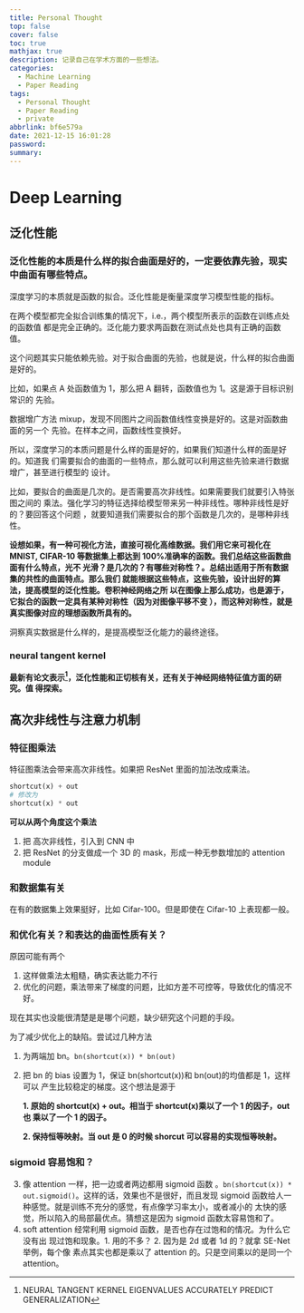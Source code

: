 ```yaml
---
title: Personal Thought
top: false
cover: false
toc: true
mathjax: true
description: 记录自己在学术方面的一些想法。
categories:
  - Machine Learning
  - Paper Reading
tags:
  - Personal Thought
  - Paper Reading
  - private
abbrlink: bf6e579a
date: 2021-12-15 16:01:28
password:
summary:
---
```


# Deep Learning

## 泛化性能

### 泛化性能的本质是什么样的拟合曲面是好的，一定要依靠先验，现实中曲面有哪些特点。

深度学习的本质就是函数的拟合。泛化性能是衡量深度学习模型性能的指标。

在两个模型都完全拟合训练集的情况下，i.e.，两个模型所表示的函数在训练点处的函数值
都是完全正确的。泛化能力要求两函数在测试点处也具有正确的函数值。

这个问题其实只能依赖先验。对于拟合曲面的先验，也就是说，什么样的拟合曲面是好的。

比如，如果点 A 处函数值为 1，那么把 A 翻转，函数值也为 1。这是源于目标识别常识的
先验。

数据增广方法 mixup，发现不同图片之间函数值线性变换是好的。这是对函数曲面的另一个
先验。在样本之间，函数线性变换好。

所以，深度学习的本质问题是什么样的面是好的，如果我们知道什么样的面是好的。知道我
们需要拟合的曲面的一些特点，那么就可以利用这些先验来进行数据增广，甚至进行模型的
设计。

比如，要拟合的曲面是几次的。是否需要高次非线性。如果需要我们就要引入特张图之间的
乘法。强化学习的特征选择给模型带来另一种非线性。哪种非线性是好的？要回答这个问题
，就要知道我们需要拟合的那个函数是几次的，是哪种非线性。

**设想如果，有一种可视化方法，直接可视化高维数据。我们用它来可视化在 MNIST,
CIFAR-10 等数据集上都达到 100%准确率的函数。我们总结这些函数曲面有什么特点，光不
光滑？是几次的？有哪些对称性？。总结出适用于所有数据集的共性的曲面特点。那么我们
就能根据这些特点，这些先验，设计出好的算法，提高模型的泛化性能。卷积神经网络之所
以在图像上那么成功，也是源于，它拟合的函数一定具有某种对称性（因为对图像平移不变
），而这种对称性，就是真实图像对应的理想函数所具有的。**

洞察真实数据是什么样的，是提高模型泛化能力的最终途径。

### neural tangent kernel

**最新有论文表示[^1]，泛化性能和正切核有关，还有关于神经网络特征值方面的研究。值
得探索。**

[^1]: NEURAL TANGENT KERNEL EIGENVALUES ACCURATELY PREDICT GENERALIZATION

## 高次非线性与注意力机制

### 特征图乘法

特征图乘法会带来高次非线性。如果把 ResNet 里面的加法改成乘法。

```python
shortcut(x) + out
# 修改为
shortcut(x) * out
```

**可以从两个角度这个乘法**

1. 把 高次非线性，引入到 CNN 中
2. 把 ResNet 的分支做成一个 3D 的 mask，形成一种无参数增加的 attention module

### 和数据集有关

在有的数据集上效果挺好，比如 Cifar-100。但是即使在 Cifar-10 上表现都一般。

### 和优化有关？和表达的曲面性质有关？

原因可能有两个

1. 这样做乘法太粗糙，确实表达能力不行
2. 优化的问题，乘法带来了梯度的问题，比如方差不可控等，导致优化的情况不好。

现在其实也没能很清楚是是哪个问题，缺少研究这个问题的手段。

为了减少优化上的缺陷。尝试过几种方法

1. 为两端加 bn。`bn(shortcut(x)) * bn(out)`

2. 把 bn 的 bias 设置为 1，保证 bn(shortcut(x))和 bn(out)的均值都是 1，这样可以
   产生比较稳定的梯度。这个想法是源于

   **1. 原始的 shortcut(x) + out。相当于 shortcut(x)乘以了一个 1 的因子，out 也
   乘以了一个 1 的因子。**

   **2. 保持恒等映射。当 out 是 0 的时候 shorcut 可以容易的实现恒等映射。**

### sigmoid 容易饱和？

3. 像 attention 一样，把一边或者两边都用 sigmoid 函数
   。`bn(shortcut(x)) * out.sigmoid()`。这样的话，效果也不是很好，而且发现
   sigmoid 函数给人一种感觉。就是训练不充分的感觉，有点像学习率太小，或者减小的
   太快的感觉，所以陷入的局部最优点。猜想这是因为 sigmoid 函数太容易饱和了。
4. soft attention 经常利用 sigmoid 函数，是否也存在过饱和的情况。为什么它没有出
   现过饱和现象。1. 用的不多？ 2. 因为是 2d 或者 1d 的？就拿 SE-Net 举例，每个像
   素点其实也都是乘以了 attention 的。只是空间乘以的是同一个 attention。
